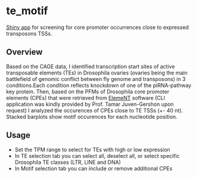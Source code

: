 # te_motif

[Shiny app](https://thenotoriousmbg.shinyapps.io/te_motif/) for screening for core promoter occurrences close to expressed transposons TSSs.


## Overview
Based on the CAGE data, I identified transcription start sites of active transposable elements (TEs) in Drosophila ovaries (ovaries being the main battlefield of genomic conflict between fly genome and transposons) in 3 conditions.Each condition reflects knockdown of one of the piRNA-pathway key protein. Then, based on the PFMs of Drosophila core promoter elements (CPEs) that were retrieved from [ElemeNT](https://www.juven-gershonlab.org/resources/element/) software (CLI application was kindly provided by Prof. Tamar Juven-Gershon upon request) I analyzed the occurences of CPEs close to TE TSSs (+- 40 nt). Stacked barplots show motif occurences for each nucleotide position.

## Usage
* Set the TPM range to select for TEs with high or low expression
* In TE selection tab you can select all, deselect all, or select specific Drosophila TE classes (LTR, LINE and DNA)
* In Motif selection tab you can include or remove additional CPEs
